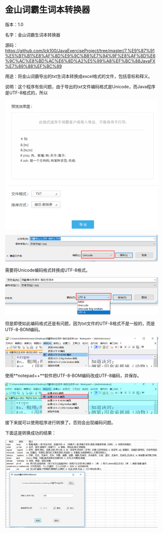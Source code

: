 # 金山词霸生词本转换器

版本：1.0

名字：金山词霸生词本转换器

源码：https://github.com/lck100/JavaExerciseProject/tree/master/7.%E9%87%91%E5%B1%B1%E8%AF%8D%E9%9C%B8%E7%94%9F%E8%AF%8D%E6%9C%AC%E8%BD%AC%E6%8D%A2%E5%99%A8%EF%BC%88JavaFX%E7%89%88%EF%BC%89

用途：将金山词霸导出的txt生词本转换成excel格式的文件，包括音标和释义。

说明：这个程序有些问题，由于导出的txt文件编码格式是Unicode，而Java程序是UTF-8格式的，所以

![](https://raw.githubusercontent.com/lck100/PictureStorehouse/master/E%3A%5Cimg%E9%87%91%E5%B1%B1%E8%AF%8D%E9%9C%B8%E5%AF%BC%E5%87%BA.png)

![](https://raw.githubusercontent.com/lck100/PictureStorehouse/master/E%3A%5Cimgtxt%E6%96%87%E4%BB%B6%E7%BC%96%E7%A0%81.png)

需要将Unicode编码格式转换成UTF-8格式。

![](https://raw.githubusercontent.com/lck100/PictureStorehouse/master/E%3A%5Cimg%E6%94%B9%E5%8F%98txt%E7%BC%96%E7%A0%81%E6%A0%BC%E5%BC%8F.png)

但是即使如此编码格式还是有问题，因为txt文件的UTF-8格式不是一般的，而是UTF-8-BOM编码。

![](https://raw.githubusercontent.com/lck100/PictureStorehouse/master/E%3A%5Cimg20190806121635.png)

使用**notepad++**软件把UTF-8-BOM编码改成UTF-8编码，并保存。

![](https://raw.githubusercontent.com/lck100/PictureStorehouse/master/E%3A%5Cimg%E7%BC%96%E7%A0%81%E5%86%8D%E6%94%B9.png)

接下来就可以使用程序进行转换了。否则会出现编码问题。

下面这是转换成功的结果：

![](https://raw.githubusercontent.com/lck100/PictureStorehouse/master/E%3A%5Cimg%E8%BD%AC%E6%8D%A2%E6%88%90%E5%8A%9F%E7%BB%93%E6%9E%9C.png)